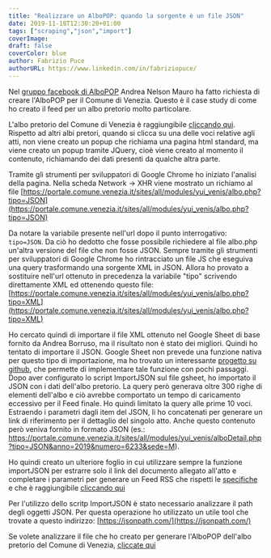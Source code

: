```yaml
---
title: "Realizzare un AlboPOP: quando la sorgente è un file JSON"
date: 2019-11-18T12:30:20+01:00
tags: ["scraping","json","import"]
coverImage:
draft: false
coverColor: blue
author: Fabrizio Puce
authorURL: https://www.linkedin.com/in/fabriziopuce/
---
```


Nel [gruppo facebook di AlboPOP](https://www.facebook.com/groups/albopop/permalink/2744432478928991/) Andrea Nelson Mauro ha fatto richiesta di creare l'AlboPOP per il Comune di Venezia.
Questo è il case study di come ho creato il feed per un albo pretorio molto particolare.

L'albo pretorio del Comune di Venezia è raggiungibile [cliccando qui](https://portale.comune.venezia.it/albopretorio).
Rispetto ad altri albi pretori, quando si clicca su una delle voci relative agli atti, non viene creato un popup che richiama una pagina html standard, ma viene creato un popup tramite JQuery, cioè viene creato al momento il contenuto, richiamando dei dati presenti da qualche altra parte.

Tramite gli strumenti per sviluppatori di Google Chrome ho iniziato l'analisi della pagina. Nella scheda Network -> XHR viene mostrato un richiamo al file
[https://portale.comune.venezia.it/sites/all/modules/yui_venis/albo.php?tipo=JSON](https://portale.comune.venezia.it/sites/all/modules/yui_venis/albo.php?tipo=JSON)

Da notare la variabile presente nell'url dopo il punto interrogativo: `tipo=JSON`. Da ciò ho dedotto che fosse possibile richiedere al file albo.php un'altra versione del file che non fosse JSON. Sempre tramite gli strumenti per sviluppatori di Google Chrome ho rintracciato un file JS che eseguiva una query trasformando una sorgente XML in JSON. Allora ho provato a sostituire nell'url ottenuto in precedenza la variabile "tipo" scrivendo direttamente XML ed ottenendo questo file:
[https://portale.comune.venezia.it/sites/all/modules/yui_venis/albo.php?tipo=XML](https://portale.comune.venezia.it/sites/all/modules/yui_venis/albo.php?tipo=XML)

Ho cercato quindi di importare il file XML ottenuto nel Google Sheet di base fornito da Andrea Borruso, ma il risultato non è stato dei migliori.
Quindi ho tentato di importare il JSON. Google Sheet non prevede una funzione nativa per questo tipo di importazione, ma ho trovato un interessante [progetto su github](https://github.com/bradjasper/ImportJSON), che permette di implementare tale funzione con pochi passaggi.
Dopo aver configurato lo script ImportJSON sul file gsheet, ho importato il JSON con i dati dell'albo pretorio. La query però generava oltre 300 righe di elementi dell'albo e ciò avrebbe comportato un tempo di caricamento eccessivo per il Feed finale. Ho quindi limitato la query alle prime 10 voci.
Estraendo i parametri dagli item del JSON, li ho concatenati per generare un link di riferimento per il dettaglio del singolo atto. Anche questo contenuto però veniva fornito in formato JSON (es.: https://portale.comune.venezia.it/sites/all/modules/yui_venis/alboDetail.php?tipo=JSON&anno=2019&numero=6233&sede=M).

Ho quindi creato un ulteriore foglio in cui utilizzare sempre la funzione importJSON per estrarre solo il link del documento allegato all'atto e completare i parametri per generare un Feed RSS che rispetti le [specifiche](https://albopop.it/specs/) e che è raggiungibile [cliccando qui](http://feeds.feedburner.com/AlbopopVenezia)

Per l'utilizzo dello scritp ImportJSON è stato necessario analizzare il path degli oggetti JSON. Per questa operazione ho utilizzato un utile tool che trovate a questo indirizzo:
[https://jsonpath.com/](https://jsonpath.com/)

Se volete analizzare il file che ho creato per generare l'AlboPOP dell'albo pretorio del Comune di Venezia, [cliccate qui](https://docs.google.com/spreadsheets/d/1mTYyfrXIhM5GYp5r5Q07hY619zFsz9ThlU_K4gzE1hs/edit?usp=sharing)
